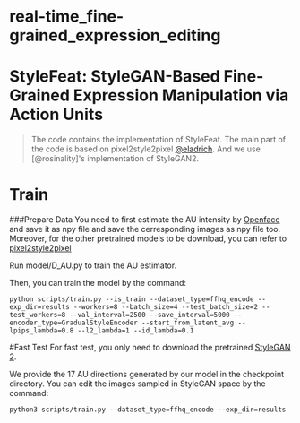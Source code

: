 # real-time_fine-grained_expression_editing
# StyleFeat: StyleGAN-Based Fine-Grained Expression Manipulation via Action Units
> The code contains the implementation of StyleFeat. The main part of the code is 
> based on pixel2style2pixel [@eladrich](https://github.com/eladrich/pixel2style2pixel).
> And we use [@rosinality]'s implementation of StyleGAN2.

# Train
###Prepare Data
You need to first estimate the AU intensity by [Openface](https://github.com/TadasBaltrusaitis/OpenFace/wiki)
and save it as npy file and save the cerresponding images as npy file too. Moreover, for the 
other pretrained models to be download, you can refer to [pixel2style2pixel](https://github.com/eladrich/pixel2style2pixel)

Run model/D_AU.py to train the AU estimator.

Then, you can train the model by the command:
```angular2html
python scripts/train.py --is_train --dataset_type=ffhq_encode --exp_dir=results --workers=8 --batch_size=4 --test_batch_size=2 --test_workers=8 --val_interval=2500 --save_interval=5000 --encoder_type=GradualStyleEncoder --start_from_latent_avg --lpips_lambda=0.8 --l2_lambda=1 --id_lambda=0.1
```
#Fast Test
For fast test, you only need to download the pretrained [StyleGAN 2](https://github.com/eladrich/pixel2style2pixel).

We provide the 17 AU directions generated by our model 
in the checkpoint directory. You can edit the images sampled
in StyleGAN space by the command:
```angular2html
python3 scripts/train.py --dataset_type=ffhq_encode --exp_dir=results
```
